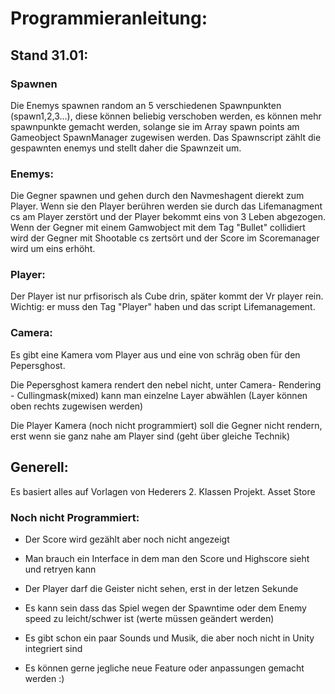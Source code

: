 # Programmieranleitung:

## Stand 31.01:

### Spawnen

Die Enemys spawnen random an 5 verschiedenen Spawnpunkten (spawn1,2,3…), diese können beliebig verschoben werden, es können mehr spawnpunkte gemacht werden, solange sie im Array spawn points am Gameobject SpawnManager zugewisen werden.
Das Spawnscript zählt die gespawnten enemys und stellt daher die Spawnzeit um. 

### Enemys:

Die Gegner spawnen und gehen durch den Navmeshagent dierekt zum Player. Wenn sie den Player berühren werden sie durch das Lifemanagment cs am Player zerstört und der Player bekommt eins von 3 Leben abgezogen. Wenn der Gegner mit einem Gamwobject mit dem Tag "Bullet" collidiert wird der Gegner mit Shootable cs zertsört und der Score im Scoremanager wird um eins erhöht.

### Player:

Der Player ist nur prfisorisch als Cube drin, später kommt der Vr player rein. Wichtig: er muss den Tag "Player" haben und das script Lifemanagement.

### Camera:

Es gibt eine Kamera vom Player aus und eine von schräg oben für den Pepersghost.

Die Pepersghost kamera rendert den nebel nicht, unter Camera- Rendering - Cullingmask(mixed) kann man einzelne Layer abwählen (Layer können oben rechts zugewisen werden) 

Die Player Kamera (noch nicht programmiert) soll die Gegner nicht rendern, erst wenn sie ganz nahe am Player sind (geht über gleiche Technik)



## Generell:
Es basiert alles auf Vorlagen von Hederers 2. Klassen Projekt.
Asset Store

### Noch nicht Programmiert:
+ Der Score wird gezählt aber noch nicht angezeigt
+ Man brauch ein Interface in dem man den Score und Highscore sieht und retryen kann
+ Der Player darf die Geister nicht sehen, erst in der letzen Sekunde
+ Es kann sein dass das Spiel wegen der Spawntime oder dem Enemy speed zu leicht/schwer ist (werte müssen geändert werden)
+ Es gibt schon ein paar Sounds und Musik, die aber noch nicht in Unity integriert sind

+ Es können gerne jegliche neue Feature oder anpassungen gemacht werden :)
